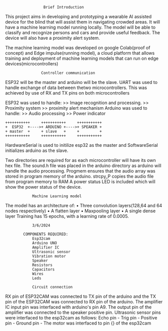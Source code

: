                      Brief Introduction
This project aims in developing and prototyping a  wearable AI assisted device for the blind that will assist them in navigating crowded areas. It will have a machine learning model running locally. The model will be able to classify and recognize persons and cars and provide useful feedback. The device will also have a proximity alert system.

The machine learning model was developed on google Colab(proof of concept) and  Edge impulse(running model), a cloud platform that allows training and deployment of machine learning models that can run on edge devices(microcontrollers)

                    Controller communication
ESP32 will be the master and arduino will be the slave.
UART was used to handle exchange of data between thetwo microcontrollers. This was achieved by use of RX and TX pins on both microcontrollers

ESP32 was used to handle:
                >> Image recognition and processing.
                >> Proximity system
                >> proximity alert mechanism
Arduino was used to handle:
                >> Audio processing
                >> Power indicator


    +++++++++++     +++++++++++     +++++++++++
    +  ESP32  +---->+ ARDUINO +---->+ SPEAKER +
    + master  +     + slave   +     +         +
    +++++++++++     +++++++++++     +++++++++++

HardwareSerial is used to initilize esp32 as the master and SoftwareSerial initializes arduino as the slave.

Two directories are required for as each microcontroller will have its own hex file. 
The sound.h file was placed in the arduino directory as arduino will handle the audio processing.
Progmem ensures that the audio array was stored in program memory of the arduino.
strcpy_P copies the audio file from program memory to RAM
A power status LED is included which will show the power status of the device.


                Machine Learning model
The model has an architecture of:
        • Three convolution layers(128,64 and 64 nodes respectively)
        • A flatten layer
        • Maxpooling layer
        • A single dense layer
Training has 15 epochs, with a learning rate of 0.0005.

                3/6/2024

            COMPONENTS REQUIRED:
                Esp32cam
                Arduino UNO
                Amplifier IC
                Ultrasonic sensor
                Vibration motor
                Speaker
                Resistors
                Capacitors
                Wires
                Leds

                Circuit connection
RX pin of ESP32CAM was connected to TX pin of the arduino and the TX pin of the ESP32CAM was connected to RX pin of the arduino.
The amplifier IC input pin was interfaced with arduino's pin A9. 
The output pin of the amplifier was connected to the speaker positive pin. 
Ultrasonic sensor pins were interfaced to the esp32cam as follows:
        Echo pin - 
        Trig pin -
        Positive pin -
        Ground pin - 
The motor was interfaced to pin {} of the esp32cam

                

